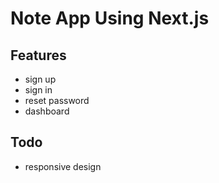 # Note App Using Next.js

## Features
- sign up
- sign in
- reset password
- dashboard

## Todo
- responsive design